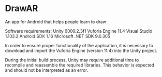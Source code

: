 # DrawAR
 An app for Android that helps people learn to draw

 Software requirements:
	Unity 6000.2.3f1
	Vuforia Engine 11.4
	Visual Studio 1.103.2
	Android SDK 1.16
	Microsoft .NET SDK 9.0.305

In order to ensure proper functionality of the application, it is necessary to download and import the Vuforia Engine (version 11.4) into the Unity project.

During the initial build process, Unity may require additional time to recompile and reassemble the required libraries. This behavior is expected and should not be interpreted as an error.
